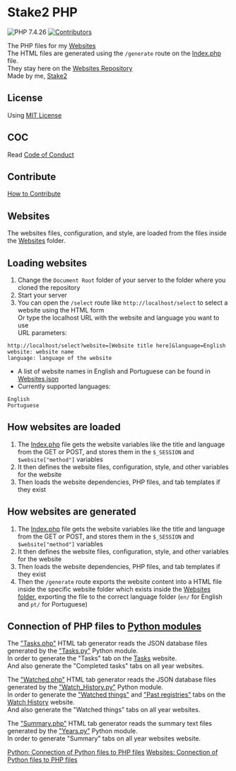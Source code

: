 # Stake2 PHP

![PHP 7.4.26](https://img.shields.io/badge/PHP-7.4.26-brightgreen.svg)
[![Contributors](https://img.shields.io/github/contributors/Stake2/Websites.svg)](https://github.com/Stake2/Websites/graphs/contributors)

The PHP files for my [Websites](https://thestake2.netlify.app/)<br>
The HTML files are generated using the ``/generate`` route on the [Index.php](https://github.com/Stake2/PHP/blob/main/Index.php) file.<br>
They stay here on the [Websites Repository](https://github.com/Stake2/Websites)<br>
Made by me, [Stake2](https://github.com/Stake2)

## License
Using [MIT License](https://github.com/Stake2/PHP/blob/main/LICENSE)<br>

## COC
Read [Code of Conduct](https://github.com/Stake2/PHP/blob/main/CODE_OF_CONDUCT.md)<br>

## Contribute
[How to Contribute](https://github.com/Stake2/PHP/blob/main/CONTRIBUTING.md)<br>

## Websites
The websites files, configuration, and style, are loaded from the files inside the [Websites](https://github.com/Stake2/PHP/tree/main/Websites/) folder.<br>

## Loading websites
1. Change the ``Document Root`` folder of your server to the folder where you cloned the repository
2. Start your server
3. You can open the ``/select`` route like ``http://localhost/select`` to select a website using the HTML form<br>
Or type the localhost URL with the website and language you want to use<br>
URL parameters:
```
http://localhost/select?website=[Website title here]&language=English
website: website name
language: language of the website
```
- A list of website names in English and Portuguese can be found in [Websites.json](https://github.com/Stake2/PHP/blob/main/JSON/Websites.json)
- Currently supported languages:
```
English
Portuguese
```

## How websites are loaded
1. The [Index.php](https://github.com/Stake2/PHP/blob/master/Index.php) file gets the website variables like the title and language from the GET or POST, and stores them in the ``$_SESSION`` and ``$website["method"]`` variables
2. It then defines the website files, configuration, style, and other variables for the website
3. Then loads the website dependencies, PHP files, and tab templates if they exist

## How websites are generated
1. The [Index.php](https://github.com/Stake2/PHP/blob/master/Index.php) file gets the website variables like the title and language from the GET or POST, and stores them in the ``$_SESSION`` and ``$website["method"]`` variables
2. It then defines the website files, configuration, style, and other variables for the website
3. Then loads the website dependencies, PHP files, and tab templates if they exist
4. Then the ``/generate`` route exports the website content into a HTML file inside the specific website folder which exists inside the [Websites folder](https://github.com/Stake2/Websites), exporting the file to the correct language folder (``en/`` for English and ``pt/`` for Portuguese)

## Connection of PHP files to [Python modules](https://github.com/Stake2/Python)
The ["Tasks.php"](https://github.com/Stake2/PHP/blob/main/Websites/Tasks/Generators/Tasks.php) HTML tab generator reads the JSON database files generated by the ["Tasks.py"](https://github.com/Stake2/Python/tree/main/Modules/Tasks) Python module.<br>
In order to generate the "Tasks" tab on the [Tasks](https://thestake2.netlify.app/Tasks/) website.<br>
And also generate the "Completed tasks" tabs on all year websites.

The ["Watched.php"](https://github.com/Stake2/PHP/blob/main/Websites/Watch%20History/Generators/Watched.php) HTML tab generator reads the JSON database files generated by the ["Watch_History.py"](https://github.com/Stake2/Python/tree/main/Modules/Watch_History) Python module.<br>
In order to generate the ["Watched things"](https://thestake2.netlify.app/Watch%20History/?tab=1) and ["Past registries"](https://thestake2.netlify.app/Watch%20History/?tab=3) tabs on the [Watch History](https://thestake2.netlify.app/Watch%20History/) website.<br>
And also generate the "Watched things" tabs on all year websites.

The ["Summary.php"](https://github.com/Stake2/PHP/blob/main/Websites/Years/Generators/Summary.php) HTML tab generator reads the summary text files generated by the ["Years.py"](https://github.com/Stake2/Python/tree/main/Modules/Years) Python module.<br>
In order to generate "Summary" tabs on all year websites website.

[Python: Connection of Python files to PHP files](https://github.com/Stake2/Python#connection-of-python-files-to-php-files-and-websites)
[Websites: Connection of Python files to PHP files](https://github.com/Stake2/Python#connection-of-python-files-to-php-files-and-websites)